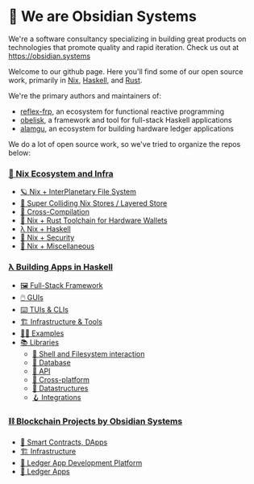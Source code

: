 # 👋 We are Obsidian Systems

We're a software consultancy specializing in building great products on technologies that promote quality and rapid iteration. Check us out at https://obsidian.systems

Welcome to our github page. Here you'll find some of our open source work, primarily in [Nix](https://github.com/orgs/obsidiansystems/repositories?q=lang:nix&type=all), [Haskell](https://github.com/orgs/obsidiansystems/repositories?q=lang:haskell&type=all), and [Rust](https://github.com/orgs/obsidiansystems/repositories?q=lang:rust&type=all). 

We're the primary authors and maintainers of:
* [reflex-frp](https://github.com/reflex-frp), an ecosystem for functional reactive programming
* [obelisk](https://github.com/obsidiansystems/obelisk), a framework and tool for full-stack Haskell applications
* [alamgu](https://github.com/alamgu), an ecosystem for building hardware ledger applications

We do a lot of open source work, so we've tried to organize the repos below:

### [🧰 Nix Ecosystem and Infra](https://github.com/obsidiansystems/.github/blob/main/profile/nix.md#-nix-ecosystem-and-infra)
  * [🪐 Nix + InterPlanetary File System](https://github.com/obsidiansystems/.github/blob/main/profile/nix.md#-nix--interplanetary-file-system)
  * [📁 Super Colliding Nix Stores / Layered Store](https://github.com/obsidiansystems/.github/blob/main/profile/nix.md#-super-colliding-nix-stores)
  * [📲 Cross-Compilation](https://github.com/obsidiansystems/.github/blob/main/profile/nix.md#-cross-compilation)
  * [🦀 Nix + Rust Toolchain for Hardware Wallets](https://github.com/obsidiansystems/.github/blob/main/profile/nix.md#-nix--rust-toolchain-for-hardware-wallets)
  * [λ Nix + Haskell](https://github.com/obsidiansystems/.github/blob/main/profile/nix.md#%CE%BB-nix--haskell)
  * [🔐 Nix + Security](https://github.com/obsidiansystems/.github/blob/main/profile/nix.md#-nix--security)
  * [🧺 Nix + Miscellaneous](https://github.com/obsidiansystems/.github/blob/main/profile/nix.md#-nix--miscellaneous)

### [λ Building Apps in Haskell](https://github.com/obsidiansystems/.github/blob/main/profile/haskell.md)
  * [🖼️ Full-Stack Framework](https://github.com/obsidiansystems/.github/blob/main/profile/haskell.md#%EF%B8%8F-full-stack-framework)
  * [🖱️ GUIs](https://github.com/obsidiansystems/.github/blob/main/profile/haskell.md#%EF%B8%8F-guis)
  * [⌨️ TUIs & CLIs](https://github.com/obsidiansystems/.github/blob/main/profile/haskell.md#%EF%B8%8F-tuis--clis)
  * [🏗️ Infrastructure & Tools](https://github.com/obsidiansystems/.github/blob/main/profile/haskell.md#%EF%B8%8F-infrastructure--tools)
  * [🧑‍🏫 Examples](https://github.com/obsidiansystems/.github/blob/main/profile/haskell.md#-examples)
  * [📚 Libraries](https://github.com/obsidiansystems/.github/blob/main/profile/haskell.md#-libraries)
    * [🐚 Shell and Filesystem interaction](https://github.com/obsidiansystems/.github/blob/main/profile/haskell.md#-shell-and-filesystem-interaction)
    * [💾 Database](https://github.com/obsidiansystems/.github/blob/main/profile/haskell.md#-database)
    * [📡 API](https://github.com/obsidiansystems/.github/blob/main/profile/haskell.md#-api)
    * [📱 Cross-platform](https://github.com/obsidiansystems/.github/blob/main/profile/haskell.md#-cross-platform)
    * [🧬 Datastructures](https://github.com/obsidiansystems/.github/blob/main/profile/haskell.md#-datastructures)
    * [🪝 Integrations](https://github.com/obsidiansystems/.github/blob/main/profile/haskell.md#-integrations)

### [⛓️ Blockchain Projects by Obsidian Systems](https://github.com/obsidiansystems/.github/blob/main/profile/blockchain.md#%EF%B8%8F-blockchain-projects-by-obsidian-systems)
  * [📃 Smart Contracts, DApps](https://github.com/obsidiansystems/.github/blob/main/profile/blockchain.md#-smart-contracts-dapps)
  * [🏗️ Infrastructure](https://github.com/obsidiansystems/.github/blob/main/profile/blockchain.md#%EF%B8%8F-infrastructure)
  * [📒 Ledger App Development Platform](https://github.com/obsidiansystems/.github/blob/main/profile/blockchain.md#-ledger-app-development-platform)
  * [🔑 Ledger Apps](https://github.com/obsidiansystems/.github/blob/main/profile/blockchain.md#-ledger-apps)
